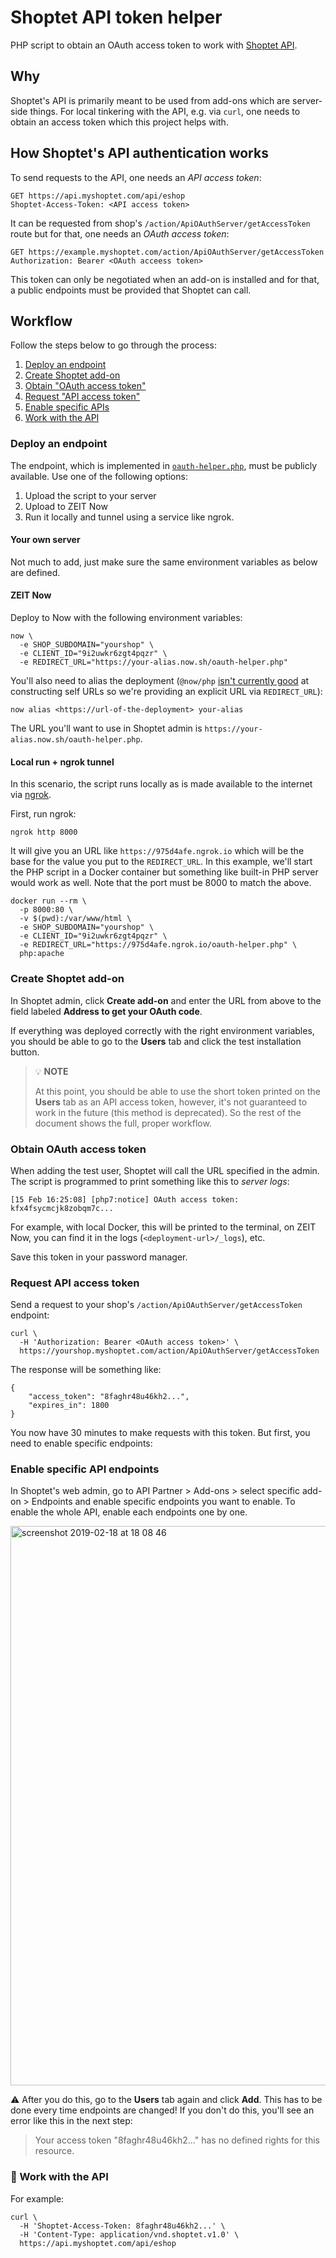 # Shoptet API token helper

PHP script to obtain an OAuth access token to work with [Shoptet API](https://shoptet.docs.apiary.io/).

## Why

Shoptet's API is primarily meant to be used from add-ons which are server-side things. For local tinkering with the API, e.g. via `curl`, one needs to obtain an access token which this project helps with.

## How Shoptet's API authentication works

To send requests to the API, one needs an _API access token_:

```http
GET https://api.myshoptet.com/api/eshop
Shoptet-Access-Token: <API access token>
```

It can be requested from shop's `/action/ApiOAuthServer/getAccessToken` route but for that, one needs an _OAuth access token_:

```http
GET https://example.myshoptet.com/action/ApiOAuthServer/getAccessToken
Authorization: Bearer <OAuth acceess token>
```

This token can only be negotiated when an add-on is installed and for that, a public endpoints must be provided that Shoptet can call.

## Workflow

Follow the steps below to go through the process:

1. [Deploy an endpoint](#deploy-an-endpoint)
2. [Create Shoptet add-on](#create-shoptet-add-on)
3. [Obtain "OAuth access token"](#obtain-oauth-access-token)
4. [Request "API access token"](#request-api-access-token)
5. [Enable specific APIs](#enable-specific-api-endpoints)
6. [Work with the API](#-work-with-the-api)

### Deploy an endpoint

The endpoint, which is implemented in [`oauth-helper.php`](./oauth-helper.php), must be publicly available. Use one of the following options:

1. Upload the script to your server
2. Upload to ZEIT Now
3. Run it locally and tunnel using a service like ngrok.

#### Your own server

Not much to add, just make sure the same environment variables as below are defined.

#### ZEIT Now

Deploy to Now with the following environment variables:

```
now \
  -e SHOP_SUBDOMAIN="yourshop" \
  -e CLIENT_ID="9i2uwkr6zgt4pqzr" \
  -e REDIRECT_URL="https://your-alias.now.sh/oauth-helper.php"
```

You'll also need to alias the deployment (`@now/php` [isn't currently good](https://github.com/zeit/now-builders/issues/218) at constructing self URLs so we're providing an explicit URL via `REDIRECT_URL`):

```
now alias <https://url-of-the-deployment> your-alias
```

The URL you'll want to use in Shoptet admin is `https://your-alias.now.sh/oauth-helper.php`.

#### Local run + ngrok tunnel

In this scenario, the script runs locally as is made available to the internet via [ngrok](https://ngrok.com/).

First, run ngrok:

```
ngrok http 8000
```

It will give you an URL like `https://975d4afe.ngrok.io` which will be the base for the value you put to the `REDIRECT_URL`. In this example, we'll start the PHP script in a Docker container but something like built-in PHP server would work as well. Note that the port must be 8000 to match the above.

```
docker run --rm \
  -p 8000:80 \
  -v $(pwd):/var/www/html \
  -e SHOP_SUBDOMAIN="yourshop" \
  -e CLIENT_ID="9i2uwkr6zgt4pqzr" \
  -e REDIRECT_URL="https://975d4afe.ngrok.io/oauth-helper.php" \
  php:apache
```

### Create Shoptet add-on

In Shoptet admin, click **Create add-on** and enter the URL from above to the field labeled **Address to get your OAuth code**.

If everything was deployed correctly with the right environment variables, you should be able to go to the **Users** tab and click the test installation button.

> 💡 **NOTE**
> 
> At this point, you should be able to use the short token printed on the **Users** tab as an API access token, however, it's not guaranteed to work in the future (this method is deprecated). So the rest of the document shows the full, proper workflow.

### Obtain OAuth access token

When adding the test user, Shoptet will call the URL specified in the admin. The script is programmed to print something like this to *server logs*:

```
[15 Feb 16:25:08] [php7:notice] OAuth access token: kfx4fsycmcjk8zobqm7c...
```

For example, with local Docker, this will be printed to the terminal, on ZEIT Now, you can find it in the logs (`<deployment-url>/_logs`), etc.

Save this token in your password manager.

### Request API access token

Send a request to your shop's `/action/ApiOAuthServer/getAccessToken` endpoint:

```
curl \
  -H 'Authorization: Bearer <OAuth access token>' \
  https://yourshop.myshoptet.com/action/ApiOAuthServer/getAccessToken
```

The response will be something like:

```
{
    "access_token": "8faghr48u46kh2...",
    "expires_in": 1800
}
```

You now have 30 minutes to make requests with this token. But first, you need to enable specific endpoints:

### Enable specific API endpoints

In Shoptet's web admin, go to API Partner > Add-ons > select specific add-on > Endpoints and enable specific endpoints you want to enable. To enable the whole API, enable each endpoints one by one.

<img width="895" alt="screenshot 2019-02-18 at 18 08 46" src="https://user-images.githubusercontent.com/101152/52973138-67833b80-33bd-11e9-9e0c-91e2656513c1.png">

⚠️ After you do this, go to the **Users** tab again and click **Add**. This has to be done every time endpoints are changed! If you don't do this, you'll see an error like this in the next step:

> Your access token \"8faghr48u46kh2...\" has no defined rights for this resource.

### 🎉 Work with the API

For example:

```
curl \
  -H 'Shoptet-Access-Token: 8faghr48u46kh2...' \
  -H 'Content-Type: application/vnd.shoptet.v1.0' \
  https://api.myshoptet.com/api/eshop
```
